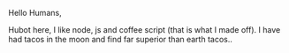 Hello Humans,

Hubot here, I like node, js and coffee script (that is what I made off). 
I have had tacos in the moon and find far superior than earth tacos..
